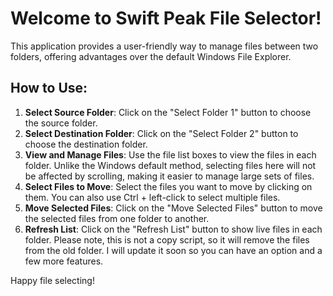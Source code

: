 # Welcome to Swift Peak File Selector!

This application provides a user-friendly way to manage files between two folders, offering advantages over the default Windows File Explorer.

## How to Use:

1. **Select Source Folder**: Click on the "Select Folder 1" button to choose the source folder.
2. **Select Destination Folder**: Click on the "Select Folder 2" button to choose the destination folder.
3. **View and Manage Files**: Use the file list boxes to view the files in each folder. Unlike the Windows default method, selecting files here will not be affected by scrolling, making it easier to manage large sets of files.
4. **Select Files to Move**: Select the files you want to move by clicking on them. You can also use Ctrl + left-click to select multiple files.
5. **Move Selected Files**: Click on the "Move Selected Files" button to move the selected files from one folder to another.
6. **Refresh List**: Click on the "Refresh List" button to show live files in each folder. Please note, this is not a copy script, so it will remove the files from the old folder. I will update it soon so you can have an option and a few more features.

Happy file selecting!
